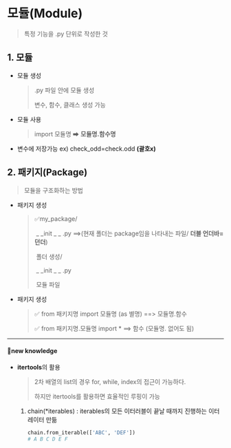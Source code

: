 # 모듈(Module)

> 특정 기능을 .py 단위로 작성한 것



## 1. 모듈

- 모듈 생성

  > .py 파일 안에 모듈 생성
  >
  > 변수, 함수, 클래스 생성 가능

- 모듈 사용

  > import 모듈명 ➡ **모듈명.함수명**

- 변수에 저장가능 ex) check_odd=check.odd **(괄호x)**



## 2. 패키지(Package)

> 모듈을 구조화하는 방법

- 패키지 생성

  > ✅my_package/
  >
  > ​			_ _init _ _ .py ==>(현재 폴더는 package임을 나타내는 파일/ **더블 언더바=던더**)
  >
  > ​			폴더 생성/
  >
  > ​					  _ _init _ _ .py
  >
  > ​					  모듈 파일

- 패키지 생성

  > ✅ from 패키지명 import 모듈명 (as 별명) ==> 모듈명.함수
  >
  > ✅ from 패키지명.모듈명 import * ==> 함수 (모듈명. 없어도 됨)



---

#### 💛new knowledge

- **itertools**의 활용

  > 2차 배열의 list의 경우 for, while, index의 접근이 가능하다. 
  >
  > 하지만 itertools를 활용하면 효율적인 루핑이 가능

  1. chain(*iterables) : iterables의 모든 이터러블이 끝날 때까지 진행하는 이터레이터 만듦

     ```python
     chain.from_iterable(['ABC', 'DEF']) 
     # A B C D E F
     ```

